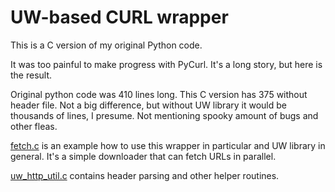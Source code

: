 # UW-based CURL wrapper

This is a C version of my original Python code.

It was too painful to make progress with PyCurl.
It's a long story, but here is the result.

Original python code was 410 lines long.
This C version has 375 without header file.
Not a big difference, but without UW library
it would be thousands of lines, I presume.
Not mentioning spooky amount of bugs and other fleas.

[fetch.c](fetch.c) is an example how to use this wrapper
in particular and UW library in general.
It's a simple downloader that can fetch URLs in parallel.

[uw_http_util.c](uw_http_util.c) contains header parsing
and other helper routines.
